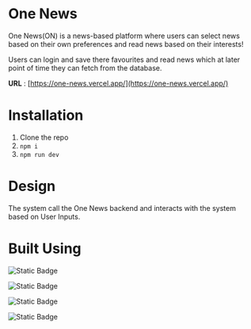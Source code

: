 # **One News**

One News(ON) is a news-based platform where users can select news based on their own preferences and read news based on their interests!

Users can login and save there favourites and read news which at later point of time they can fetch from the database.

**URL** : [https://one-news.vercel.app/](https://one-news.vercel.app/)

# Installation

1. Clone the repo
2. `npm i`
3. `npm run dev`

# Design

The system call the One News backend and interacts with the system based on User Inputs.

# Built Using

![Static Badge](https://img.shields.io/badge/react.js-%231e66d9)

![Static Badge](https://img.shields.io/badge/react%20router%20dom-%236a858a)

![Static Badge](https://img.shields.io/badge/context-api-%23681e70)

![Static Badge](https://img.shields.io/badge/use%20Reducer-%2321943f)
